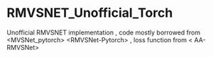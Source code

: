 # RMVSNET_Unofficial_Torch
Unofficial RMVSNET implementation , code mostly borrowed from  &lt;MVSNet_pytorch> &lt;RMVSNet-Pytorch> , loss function from  &lt; AA-RMVSNet>  
